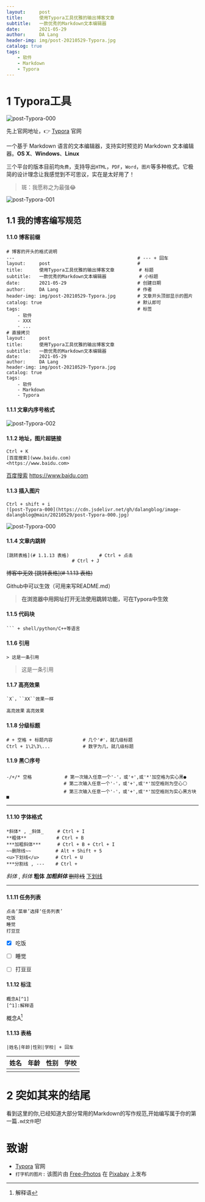 ```yaml
---
layout:     post
title:      使用Typora工具优雅的输出博客文章
subtitle:   一款优秀的Markdown文本编辑器
date:       2021-05-29
author:     DA Lang
header-img: img/post-20210529-Typora.jpg
catalog: true
tags:
    - 软件
    - Markdown
    - Typora
---
```


# 1 Typora工具

![post-Typora-000](https://cdn.jsdelivr.net/gh/dalangblog/image-dalangblog@main/20210529/post-Typora-000.jpg)

先上官网地址，👉 [Typora](https://typora.io/) 官网

一个基于 Markdown 语言的文本编辑器，支持实时预览的 Markdown 文本编辑器。**OS X**、**Windows**、**Linux** 

三个平台的版本目前均`免费`，支持导出`HTML`，`PDF`，`Word`，`图片`等多种格式。它极简的设计理念让我感觉到不可思议，实在是太好用了！

> 斑：我愿称之为最强😂

![post-Typora-001](https://cdn.jsdelivr.net/gh/dalangblog/image-dalangblog@main/20210529/post-Typora-001.jpg)

## 1.1 我的博客编写规范

#### 1.1.0 博客前缀

```shell
# 博客的开头的格式说明
---												# --- + 回车
layout:     post								#
title:      使用Typora工具优雅的输出博客文章			# 标题
subtitle:   一款优秀的Markdown文本编辑器			  # 小标题
date:       2021-05-29							# 创建日期
author:     DA Lang								# 作者
header-img: img/post-20210529-Typora.jpg		# 文章开头顶部显示的图片
catalog: true									# 默认即可
tags:											# 标签
    - 软件
    - XXX
    - ...
# 直接拷贝
layout:     post
title:      使用Typora工具优雅的输出博客文章
subtitle:   一款优秀的Markdown文本编辑器
date:       2021-05-29
author:     DA Lang
header-img: img/post-20210529-Typora.jpg
catalog: true
tags:
    - 软件
    - Markdown
    - Typora
```

#### 1.1.1 文章内序号格式

![post-Typora-002](https://cdn.jsdelivr.net/gh/dalangblog/image-dalangblog@main/20210529/post-Typora-002.jpg)

#### 1.1.2 地址，图片超链接

```shell
Ctrl + K
[百度搜索](www.baidu.com)
<https://www.baidu.com>
```

[百度搜索](www.baidu.com)
<https://www.baidu.com>

#### 1.1.3 插入图片

```shell
Ctrl + shift + i
![post-Typora-000](https://cdn.jsdelivr.net/gh/dalangblog/image-dalangblog@main/20210529/post-Typora-000.jpg)
```

![post-Typora-000](https://cdn.jsdelivr.net/gh/dalangblog/image-dalangblog@main/20210529/post-Typora-000.jpg)

#### 1.1.4 文章内跳转

```shell
[跳转表格](# 1.1.13 表格)			  # Ctrl + 点击
					 	# Ctrl + J
```

~~博客中无效 [跳转表格](# 1.1.13 表格)~~

Github中可以生效（可用来写README.md）

> **在浏览器中用网址打开无法使用跳转功能，可在Typora中生效**

#### 1.1.5 代码块

```shell
​``` + shell/python/C++等语言
```

#### 1.1.6 引用

```shell
> 这是一条引用
```

> 这是一条引用

#### 1.1.7 高亮效果

````shell
`X`，``XX``效果一样
````

`高亮效果` ``高亮效果``

#### 1.1.8 分级标题

```shell
# + 空格 + 标题内容   		# 几个'#'，就几级标题
Ctrl + 1\2\3\...			# 数字为几，就几级标题
```

#### 1.1.9 黑⚪序号

```shell
-/+/* 空格   			# 第一次输入任意一个'-'，或'+',或'*'加空格为实心黑●
					 # 第二次输入任意一个'-'，或'+',或'*'加空格则为空心⚪
					 # 第三次输入任意一个'-'，或'+',或'*'加空格则为实心黑方块■
```

- - -

#### 1.1.10 字体格式

```shell
*斜体* , _斜体_		# Ctrl + I
**粗体**			 # Ctrl + B
***加粗斜体***		# Ctrl + B + Ctrl + I
~~删除线~~			# Alt + Shift + 5 	
<u>下划线</u>		# Ctrl + U
***分割线 , ---	# Ctrl + 
```

*斜体* , _斜体_
**粗体**
***加粗斜体***
~~删除线~~
<u>下划线</u>

***

#### 1.1.11 任务列表

```shell
点击‘菜单’选择‘任务列表’
吃饭
睡觉
打豆豆
```

- [x] 吃饭

- [ ] 睡觉

- [ ] 打豆豆 

#### 1.1.12 标注

```shell
概念A[^1]
[^1]:解释语
```

概念A[^1]

[^1]:解释语

#### 1.1.13 表格

```shell
|姓名|年龄|性别|学校| + 回车
```

| 姓名 | 年龄 | 性别 | 学校 |
| ---- | ---- | ---- | ---- |
|      |      |      |      |

# 2 突如其来的结尾

看到这里的你,已经知道大部分常用的Markdown的写作规范,开始编写属于你的第一篇`.md文件`吧!

# 致谢

- [Typora](https://typora.io/) 官网
- `打字机的图片:` 该图片由 [Free-Photos](https://pixabay.com/zh/photos/typewriter-book-notes-paper-801921/) 在 [Pixabay](https://pixabay.com/zh/) 上发布

